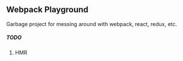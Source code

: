 ## Webpack Playground

Garbage project for messing around with webpack, react, redux, etc.

##### TODO
1. HMR
